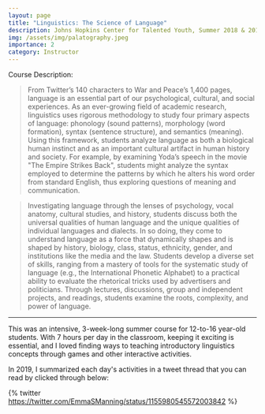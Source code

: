 ```yaml
---
layout: page
title: "Linguistics: The Science of Language"
description: Johns Hopkins Center for Talented Youth, Summer 2018 & 2019
img: /assets/img/palatography.jpeg
importance: 2
category: Instructor
---
```


Course Description:

>From Twitter’s 140 characters to War and Peace’s 1,400 pages, language is an essential part of our psychological, cultural, and social experiences. As an ever-growing field of academic research, linguistics uses rigorous methodology to study four primary aspects of language: phonology (sound patterns), morphology (word formation), syntax (sentence structure), and semantics (meaning). Using this framework, students analyze language as both a biological human instinct and as an important cultural artifact in human history and society. For example, by examining Yoda’s speech in the movie "The Empire Strikes Back", students might analyze the syntax employed to determine the patterns by which he alters his word order from standard English, thus exploring questions of meaning and communication.

>Investigating language through the lenses of psychology, vocal anatomy, cultural studies, and history, students discuss both the universal qualities of human language and the unique qualities of individual languages and dialects. In so doing, they come to understand language as a force that dynamically shapes and is shaped by history, biology, class, status, ethnicity, gender, and institutions like the media and the law. Students develop a diverse set of skills, ranging from a mastery of tools for the systematic study of language (e.g., the International Phonetic Alphabet) to a practical ability to evaluate the rhetorical tricks used by advertisers and politicians. Through lectures, discussions, group and independent projects, and readings, students examine the roots, complexity, and power of language.

---

This was an intensive, 3-week-long summer course for 12-to-16 year-old students. With 7 hours per day in the classroom, keeping it exciting is essential, and I loved finding ways to teaching introductory linguistics concepts through games and other interactive activities. 

In 2019, I summarized each day's activities in a tweet thread that you can read by clicked through below:

{% twitter https://twitter.com/EmmaSManning/status/1155980545572003842 %}